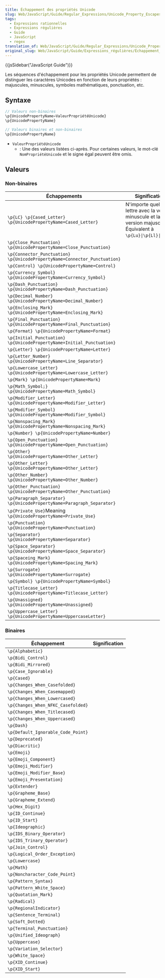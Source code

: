 ```yaml
---
title: Échappement des propriétés Unicode
slug: Web/JavaScript/Guide/Regular_Expressions/Unicode_Property_Escapes
tags:
  - Expressions rationnelles
  - Expressions régulières
  - Guide
  - JavaScript
  - regex
translation_of: Web/JavaScript/Guide/Regular_Expressions/Unicode_Property_Escapes
original_slug: Web/JavaScript/Guide/Expressions_régulières/Échappement_propriétés_Unicode
---
```

{{jsSidebar("JavaScript Guide")}}

Les séquences d'échappement pour les propriétés Unicode permettent de distinguer les caractères Unicodes en fonction de leurs propriétés : majuscules, minuscules, symboles mathématiques, ponctuation, etc.

## Syntaxe

```js
// Valeurs non-binaires
\p{UnicodePropertyName=ValeurPropriétéUnicode}
\p{UnicodePropertyName}

// Valeurs binaires et non-binaires
\p{UnicodePropertyName}
```

- `ValeurPropriétéUnicode`
  - : Une des valeurs listées ci-après. Pour certaines valeurs, le mot-clé `NomPropriétéUnicode` et le signe égal peuvent être omis.

## Valeurs

### Non-binaires

| Échappements                                                                 | Signification                                                                                                    |
| ---------------------------------------------------------------------------- | ---------------------------------------------------------------------------------------------------------------- |
| `\p{LC} \p{Cased_Letter} \p{UnicodePropertyName=Cased_Letter}`               | N'importe quelle lettre avec la version minuscule et la version majuscule. Équivalent à `\p{Lu}\|\p{Ll}\|p{Lt}`. |
| `\p{Close_Punctuation} \p{UnicodePropertyName=Close_Punctuation}`            |                                                                                                                  |
| `\p{Connector_Punctuation} \p{UnicodePropertyName=Connector_Punctuation}`    |                                                                                                                  |
| `\p{Control} \p{UnicodePropertyName=Control}`                                |                                                                                                                  |
| `\p{Currency_Symbol} \p{UnicodePropertyName=Currency_Symbol}`                |                                                                                                                  |
| `\p{Dash_Punctuation} \p{UnicodePropertyName=Dash_Punctuation}`              |                                                                                                                  |
| `\p{Decimal_Number} \p{UnicodePropertyName=Decimal_Number}`                  |                                                                                                                  |
| `\p{Enclosing_Mark} \p{UnicodePropertyName=Enclosing_Mark}`                  |                                                                                                                  |
| `\p{Final_Punctuation} \p{UnicodePropertyName=Final_Punctuation}`     |                                                                                                                  |
| `\p{Format} \p{UnicodePropertyName=Format}`                           |                                                                                                                  |
| `\p{Initial_Punctuation} \p{UnicodePropertyName=Initial_Punctuation}` |                                                                                                                  |
| `\p{Letter} \p{UnicodePropertyName=Letter}`                           |                                                                                                                  |
| `\p{Letter_Number} \p{UnicodePropertyName=Line_Separator}`            |                                                                                                                  |
| `\p{Lowercase_Letter} \p{UnicodePropertyName=Lowercase_Letter}`       |                                                                                                                  |
| `\p{Mark} \p{UnicodePropertyName=Mark}`                               |                                                                                                                  |
| `\p{Math_Symbol;} \p{UnicodePropertyName=Math_Symbol}`                |                                                                                                                  |
| `\p{Modifier_Letter} \p{UnicodePropertyName=Modifier_Letter}`         |                                                                                                                  |
| `\p{Modifier_Symbol} \p{UnicodePropertyName=Modifier_Symbol}`         |                                                                                                                  |
| `\p{Nonspacing_Mark} \p{UnicodePropertyName=Nonspacing_Mark}`         |                                                                                                                  |
| `\p{Number} \p{UnicodePropertyName=Number}`                           |                                                                                                                  |
| `\p{Open_Punctuation} \p{UnicodePropertyName=Open_Punctuation}`       |                                                                                                                  |
| `\p{Other} \p{UnicodePropertyName=Other_Letter}`                      |                                                                                                                  |
| `\p{Other_Letter} \p{UnicodePropertyName=Other_Letter}`               |                                                                                                                  |
| `\p{Other_Number} \p{UnicodePropertyName=Other_Number}`               |                                                                                                                  |
| `\p{Other_Punctuation} \p{UnicodePropertyName=Other_Punctuation}`     |                                                                                                                  |
| `\p{Paragraph_Separator} \p{UnicodePropertyName=Paragraph_Separator}` |                                                                                                                  |
| `\p{Private_Use}`Meaning `\p{UnicodePropertyName=Private_Use}`        |                                                                                                                  |
| `\p{Punctuation} \p{UnicodePropertyName=Punctuation}`                 |                                                                                                                  |
| `\p{Separator} \p{UnicodePropertyName=Separator}`                     |                                                                                                                  |
| `\p{Space_Separator} \p{UnicodePropertyName=Space_Separator}`         |                                                                                                                  |
| `\p{Spaceing_Mark} \p{UnicodePropertyName=Spacing_Mark}`              |                                                                                                                  |
| `\p{Surrogate} \p{UnicodePropertyName=Surrogate}`                     |                                                                                                                  |
| `\p{Symbol} \p{UnicodePropertyName=Symbol}`                           |                                                                                                                  |
| `\p{Titlecase_Letter} \p{UnicodePropertyName=Titlecase_Letter}`       |                                                                                                                  |
| `\p{Unassigned} \p{UnicodePropertyName=Unassigned}`                   |                                                                                                                  |
| `\p{Uppercase_Letter} \p{UnicodePropertyName=UppercaseLetter}`        |                                                                                                                  |

### Binaires

| Échappement                        | Signification |
| ---------------------------------- | ------------- |
| `\p{Alphabetic}`                   |               |
| `\p{Bidi_Control}`                 |               |
| `\p{Bidi_Mirrored}`                |               |
| `\p{Case_Ignorable}`               |               |
| `\p{Cased}`                        |               |
| `\p{Changes_When_Casefolded}`      |               |
| `\p{Changes_When_Casemapped}`      |               |
| `\p{Changes_When_Lowercased}`      |               |
| `\p{Changes_When_NFKC_Casefolded}` |               |
| `\p{Changes_When_Titlecased}`      |               |
| `\p{Changes_When_Uppercased}`      |               |
| `\p{Dash}`                         |               |
| `\p{Default_Ignorable_Code_Point}` |               |
| `\p{Deprecated}`                   |               |
| `\p{Diacritic}`                    |               |
| `\p{Emoji}`                        |               |
| `\p{Emoji_Component}`              |               |
| `\p{Emoji_Modifier}`               |               |
| `\p{Emoji_Modifier_Base}`          |               |
| `\p{Emoji_Presentation}`           |               |
| `\p{Extender}`                     |               |
| `\p{Grapheme_Base}`                |               |
| `\p{Grapheme_Extend}`              |               |
| `\p{Hex_Digit}`                    |               |
| `\p{ID_Continue}`                  |               |
| `\p{ID_Start}`                     |               |
| `\p{Ideographic}`                  |               |
| `\p{IDS_Binary_Operator}`          |               |
| `\p{IDS_Trinary_Operator}`         |               |
| `\p{Join_Control}`                 |               |
| `\p{Logical_Order_Exception}`      |               |
| `\p{Lowercase}`                    |               |
| `\p{Math}`                         |               |
| `\p{Noncharacter_Code_Point}`      |               |
| `\p{Pattern_Syntax}`               |               |
| `\p{Pattern_White_Space}`          |               |
| `\p{Quotation_Mark}`               |               |
| `\p{Radical}`                      |               |
| `\p{RegionalIndicator}`            |               |
| `\p{Sentence_Terminal}`            |               |
| `\p{Soft_Dotted}`                  |               |
| `\p{Terminal_Punctuation}`         |               |
| `\p{Unified_Ideograph}`            |               |
| `\p{Uppercase}`                    |               |
| `\p{Variation_Selector}`           |               |
| `\p{White_Space}`                  |               |
| `\p{XID_Continue}`                 |               |
| `\p{XID_Start}`                    |               |
